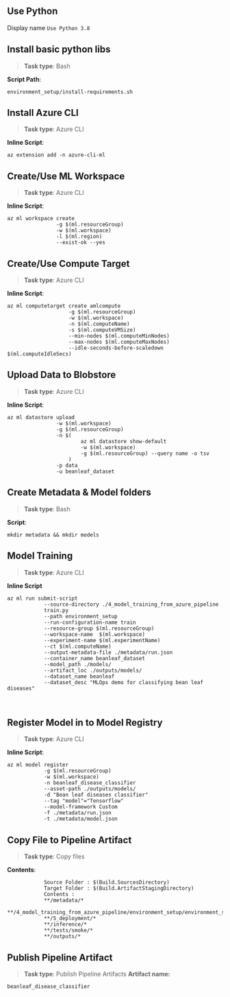 ## Use Python
Display name `Use Python 3.8`

## Install basic python libs
> **Task type**: Bash

**Script Path**:
```
environment_setup/install-requirements.sh
```

## Install Azure CLI
> **Task type**: Azure CLI

**Inline Script**:
```
az extension add -n azure-cli-ml
```

## Create/Use ML Workspace
> **Task type**: Azure CLI

**Inline Script**:
```
az ml workspace create 
                -g $(ml.resourceGroup)
                -w $(ml.workspace)
                -l $(ml.region)
                --exist-ok --yes
```

## Create/Use Compute Target
> **Task type**: Azure CLI

**Inline Script**:
```
az ml computetarget create amlcompute
                    -g $(ml.resourceGroup)
                    -w $(ml.workspace)
                    -n $(ml.computeName)
                    -s $(ml.computeVMSize)
                    --min-nodes $(ml.computeMinNodes)
                    --max-nodes $(ml.computeMaxNodes)
                    --idle-seconds-before-scaledown $(ml.computeIdleSecs) 
```

## Upload Data to Blobstore
> **Task type**: Azure CLI

**Inline Script**:
```
az ml datastore upload
                -w $(ml.workspace)
                -g $(ml.resourceGroup)
                -n $(
                        az ml datastore show-default
                        -w $(ml.workspace)
                        -g $(ml.resourceGroup) --query name -o tsv
                    )
                -p data
                -u beanleaf_dataset
```

## Create Metadata & Model folders
> **Task type**: Bash

**Script**:
```
mkdir metadata && mkdir models
```

## Model Training
> **Task type**: Azure CLI

**Inline Script**
```
az ml run submit-script
            --source-directory ./4_model_training_from_azure_pipeline
            train.py
            --path environment_setup
            --run-configuration-name train
            --resource-group $(ml.resourceGroup)
            --workspace-name  $(ml.workspace)
            --experiment-name $(ml.experimentName)
            --ct $(ml.computeName)
            --output-metadata-file ./metadata/run.json
            --container_name beanleaf_dataset
            --model_path ./models/
            --artifact_loc ./outputs/models/
            --dataset_name beanleaf
            --dataset_desc "MLOps demo for classifying bean leaf diseases"
```
<br/>

## Register Model in to Model Registry
> **Task type**: Azure CLI

**Inline Script**:
```
az ml model register
            -g $(ml.resourceGroup)
            -w $(ml.workspace)
            -n beanleaf_disease_classifier
            --asset-path ./outputs/models/
            -d "Bean leaf diseases classifier"
            --tag "model"="Tensorflow"
            --model-framework Custom
            -f ./metadata/run.json
            -t ./metadata/model.json
```

## Copy File to Pipeline Artifact
> **Task type**: Copy files

**Contents**: 
```
            Source Folder : $(Build.SourcesDirectory)
            Target Folder : $(Build.ArtifactStagingDirectory)
            Contents :
            **/metadata/*
            **/4_model_training_from_azure_pipeline/environment_setup/environment_setup/*
            **/5_deployment/*
            **/inference/*
            **/tests/smoke/*
            **/outputs/*
```

## Publish Pipeline Artifact
> **Task type**: Publish Pipeline Artifacts
**Artifact name:**
```
beanleaf_disease_classifier
```